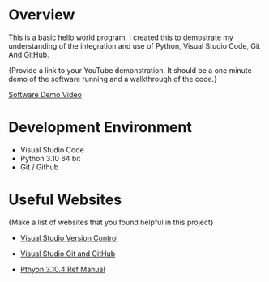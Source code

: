 # Overview

This is a basic hello world program. I created this to demostrate my understanding of the integration and use of Python, Visual Studio Code, Git And GitHub.



{Provide a link to your YouTube demonstration.  It should be a one minute demo of the software running and a walkthrough of the code.}

[Software Demo Video](https://youtu.be/kCmG0Kut1hs)

# Development Environment

* Visual Studio Code
* Python 3.10 64 bit
* Git / Github

 
# Useful Websites

{Make a list of websites that you found helpful in this project}
* [Visual Studio Version Control](https://code.visualstudio.com/docs/editor/versioncontrol)
* [Visual Studio Git and GitHub](https://code.visualstudio.com/docs/editor/github)

* [Pthyon 3.10.4 Ref Manual ](https://docs.python.org/3/reference/)

